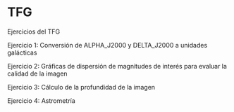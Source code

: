 # TFG
 Ejercicios del TFG

Ejercicio 1: Conversión de ALPHA_J2000 y DELTA_J2000 a unidades galácticas

Ejercicio 2: Gráficas de dispersión de magnitudes de interés para evaluar la calidad de la imagen

Ejercicio 3: Cálculo de la profundidad de la imagen

Ejercicio 4: Astrometría
